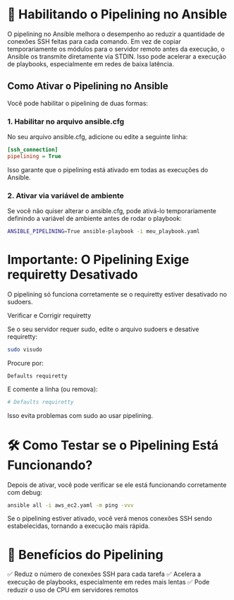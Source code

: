 # 🚀 Habilitando o Pipelining no Ansible

O pipelining no Ansible melhora o desempenho ao reduzir a quantidade de conexões SSH feitas para cada comando. Em vez de copiar temporariamente os módulos para o servidor remoto antes da execução, o Ansible os transmite diretamente via STDIN. Isso pode acelerar a execução de playbooks, especialmente em redes de baixa latência.

## Como Ativar o Pipelining no Ansible

Você pode habilitar o pipelining de duas formas:

### 1. Habilitar no arquivo ansible.cfg

No seu arquivo ansible.cfg, adicione ou edite a seguinte linha:

```ini
[ssh_connection]
pipelining = True
```

Isso garante que o pipelining está ativado em todas as execuções do Ansible.

### 2. Ativar via variável de ambiente

Se você não quiser alterar o ansible.cfg, pode ativá-lo temporariamente definindo a variável de ambiente antes de rodar o playbook:

```bash
ANSIBLE_PIPELINING=True ansible-playbook -i meu_playbook.yaml
```

#  Importante: O Pipelining Exige requiretty Desativado

O pipelining só funciona corretamente se o requiretty estiver desativado no sudoers.

Verificar e Corrigir requiretty

Se o seu servidor requer sudo, edite o arquivo sudoers e desative requiretty:
```bash
sudo visudo
```

Procure por:
```
Defaults requiretty
```

E comente a linha (ou remova):
```bash
# Defaults requiretty
```

Isso evita problemas com sudo ao usar pipelining.

# 🛠 Como Testar se o Pipelining Está Funcionando?

Depois de ativar, você pode verificar se ele está funcionando corretamente com debug:

```bash
ansible all -i aws_ec2.yaml -m ping -vvv
```

Se o pipelining estiver ativado, você verá menos conexões SSH sendo estabelecidas, tornando a execução mais rápida.

# 🎯 Benefícios do Pipelining

✅ Reduz o número de conexões SSH para cada tarefa
✅ Acelera a execução de playbooks, especialmente em redes mais lentas
✅ Pode reduzir o uso de CPU em servidores remotos
